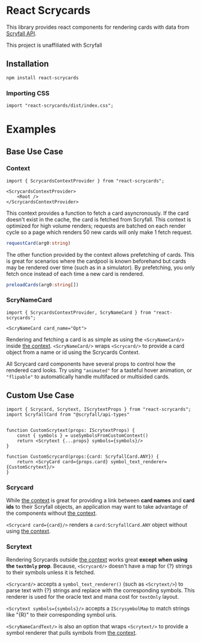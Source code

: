 # React Scrycards

This library provides react components for rendering cards with data from [Scryfall API](https://scryfall.com/docs/api).

This project is unaffiliated with Scryfall

## Installation

```bash
npm install react-scrycards
```

### Importing CSS

```tsx
import "react-scrycards/dist/index.css";
```
# Examples

## Base Use Case

### Context <a id="context" />
```tsx
import { ScrycardsContextProvider } from "react-scrycards";

<ScrycardsContextProvider>
    <Root />
</ScrycardsContextProvider>
```
This context provides a function to fetch a card asyncronously. If the card doesn't exist in the cache, the card is fetched from Scryfall. This context is optimized for high volume renders; requests are batched on each render cycle so a page which renders 50 new cards will only make 1 fetch request.
```ts
requestCard(arg0:string)
```
The other function provided by the context allows prefetching of cards.
This is great for scenarios where the cardpool is known beforehand but cards may be rendered over time (such as in a simulator).
By prefetching, you only fetch once instead of each time a new card is rendered.
```ts
preloadCards(arg0:string[])
```

### ScryNameCard
```tsx
import { ScrycardsContextProvider, ScryNameCard } from "react-scrycards";

<ScryNameCard card_name="Opt">
```
Rendering and fetching a card is as simple as using the ```<ScryNameCard/>``` inside [the context](#context).
```<ScryNameCard/>``` wraps ```<Scrycard/>``` to provide a card object from a name or id using the Scrycards Context.

All Scrycard card components have several props to control how the rendered card looks.
Try using ```"animated"``` for a tasteful hover animation, or ```"flipable"``` to automatically handle multifaced or multisided cards.

## Custom Use Case
```tsx
import { Scrycard, Scrytext, IScrytextProps } from "react-scrycards";
import ScryfallCard from "@scryfall/api-types"


function CustomScrytext(props: IScrytextProps) {
    const { symbols } = useSymbolsFromCustomContext()
    return <Scrytext {...props} symbols={symbols}/>
}

function CustomScrycard(props:{card: ScryfallCard.ANY}) {
    return <ScryCard card={props.card} symbol_text_renderer={CustomScrytext}/>
}
```
### Scrycard

While [the context](#context) is great for providing a link between **card names** and **card ids** to their Scryfall objects, an application may want to take advantage of the components without [the context](#context).

```<Scrycard card={card}/>``` renders a ```card:ScryfallCard.ANY``` object without using [the context](#context).

### Scrytext
Rendering Scrycards outside [the context](#context) works great **except when using the ```textOnly``` prop**.
Because, ```<Scrycard/>``` doesn't have a map for {?} strings to their symbols unless it is fetched.

```<Scrycard/>``` accepts a ```symbol_text_renderer()``` (such as ```<Scrytext/>```) to parse text with {?} strings and replace with the corresponding symbols.
This renderer is used for the oracle text and mana cost for ```textOnly``` layout.

```<Scrytext symbols={symbols}/>``` accepts a ```IScrysymbolMap``` to match strings like "{R}" to their corresponding symbol uris.

```<ScryNameCardText/>``` is also an option that wraps ```<Scrytext/>``` to provide a symbol renderer that pulls symbols from [the context](#context).

